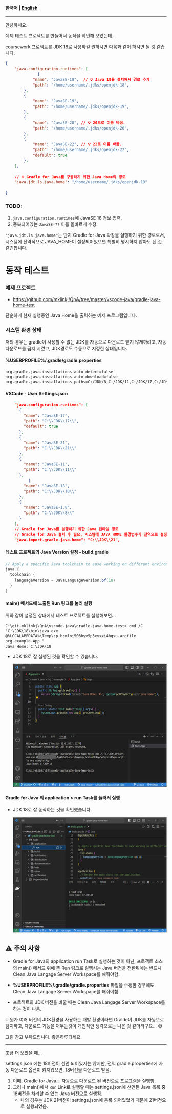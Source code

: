 #### **한국어** | [English](README.md)

---

안녕하세요.

예제 테스트 프로젝트를 만들어서 동작을 확인해 보았는데...


coursework 프로젝트를 JDK 18로 사용하길 원하시면 다음과 같이 하시면 될 것 같습니다.

```json
{
    "java.configuration.runtimes": [
			  { 
            "name": "JavaSE-18",  // 💡 Java 18을 설치해서 경로 추가
            "path": "/home/username/.jdks/openjdk-18",
        },
        {
            "name": "JavaSE-19",
            "path": "/home/username/.jdks/openjdk-19",
        },
        {
            "name": "JavaSE-20", // 💡 20으로 이름 바꿈.
            "path": "/home/username/.jdks/openjdk-20",
        },
        {
            "name": "JavaSE-22", // 💡 22로 이름 바꿈.
            "path": "/home/username/.jdks/openjdk-22",
            "default": true
        },
    ],

    // 💡 Gradle for Java를 구동하기 위한 Java Home의 경로
    "java.jdt.ls.java.home": "/home/username/.jdks/openjdk-19"

}
```



### TODO:

1. `java.configuration.runtimes`에 JavaSE 18 정보 입력.
2. 중복되어있는 `JavaSE-??` 이름 올바르게 수정.



`"java.jdt.ls.java.home"`는 단지 Gradle for Java 확장을 실행하기 위한 경로로서,  시스템에 전역적으로 JAVA_HOME이 설정되어있으면 특별히 명시하지 않아도 된 것 같긴합니다.



# 동작 테스트

### 예제 프로젝트

* https://github.com/mklinkj/QnA/tree/master/vscode-java/gradle-java-home-test

단순하게 현재 실행중인 Java Home을 출력하는 예제 프로그램입니다.



### 시스템 환경 상태

저의 경우는 gradle이 사용할 수 없는 JDK를 자동으로 다운로드 받지 않게하려고, 자동 다운로드를 금지 시켰고, JDK경로도 수동으로 지정한 상태입니다.

#### **%USERPROFILE%/.gradle/gradle.properties**

```properties
org.gradle.java.installations.auto-detect=false
org.gradle.java.installations.auto-download=false
org.gradle.java.installations.paths=C:/JDK/8,C:/JDK/11,C:/JDK/17,C:/JDK/18,C:/JDK/21
```



#### VSCode - User Settings.json

```json
    "java.configuration.runtimes": [
      {
        "name": "JavaSE-17",
        "path": "C:\\JDK\\17\\",
        "default": true
      },
      {
        "name": "JavaSE-21",
        "path": "C:\\JDK\\21\\"
      },
      {
        "name": "JavaSE-11",
        "path": "C:\\JDK\\11\\"
      },
		  {
        "name": "JavaSE-18",
        "path": "C:\\JDK\\18\\"
      },
      {
        "name": "JavaSE-1.8",
        "path": "C:\\JDK\\8\\"
      }
    ],
    // Gradle for Java를 실행하기 위한 Java 런타임 경로
    // Gradle for Java 설치 후 필요, 시스템에 JAVA_HOME 환경변수가 전역으로 설정되어 있다면 설정하지 않아도 된다.    
    "java.import.gradle.java.home": "C:\\JDK\\21",
```



#### 테스트 프로젝트의 Java Version 설정 - build.gradle

```groovy
// Apply a specific Java toolchain to ease working on different environments.
java {
  toolchain {
    languageVersion = JavaLanguageVersion.of(18)
  }
}
```



#### main() 메서드에 노출된 Run 링크를 눌러 실행

위와 같이 설정된 상태에서 테스트 프로젝트를 실행해보면...

```
C:\git-mklinkj\QnA\vscode-java\gradle-java-home-test> cmd /C "C:\JDK\18\bin\java.exe @%LOCALAPPDATA%\Temp\cp_bcmlni503byv5p5eyxxi4hqsu.argfile org.example.App "
Java Home: C:\JDK\18
```

* JDK 18로 잘 실행된 것을 확인할 수 있습니다.

  ![image-20240428182053968](documents/image-20240428182053968.png)



#### Gradle for Java 의 application > run Task를 눌러서 실행

* JDK 18로 잘 동작하는 것을 확인했습니다.

  ![image-20240428181800400](documents/image-20240428181800400.png)





## ⚠️ 주의 사항

* Gradle for Java의 application run Task로 실행하는 것이 아닌, 프로젝트 소스의 main() 메서드 위에 뜬 Run 링크로 실행시는 Java 버전을 전환뒤에는 반드시 Clean Java Langage Server Workspace를 해줘야함.

* **%USERPROFILE%/.gradle/gradle.properties** 파일을 수정한 경우에도 Clean Java Langage Server Workspace를 해줘야함.

* 프로젝트의 JDK 버전을 바꿀 때는 Clean Java Langage Server Workspace를 하는 것이 나음.

  



💡 뭔가 여러 버전의 JDK환경을 사용하는 개발 환경이라면 Gralde이 JDK를 자동으로 탐지하고, 다운로드 기능을 꺼두는것이 개인적인 생각으로는 나은 것 같더라구요... 😅

 

그럼 참고 부탁드립니다. 좋은하루되세요.


---

조금 더 보았을 때...

settings.json 에는 18버전이 선언 되어있지는 않지만,  전역 gradle.properties에 자동 다운로드 옵션이 켜져있으면, 18버전을 다운로드 받음.

1. 이때, Gradle for Java는 자동으로 다운로드 된 버전으로 프로그램을 실행함.
2. 그러나 main()에서 `Run` Link로 실행할 때는 settings.json에 선언된 Java 목록 중 18버전을 처리할 수 있는 Java 버전으로 실행됨.
   * 나의 경우는 JDK 21버전이 settings.json에 등록 되어있었기 때문에 21버전으로 실행되었음.

